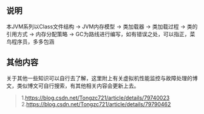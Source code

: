 ## 说明  
本JVM系列以Class文件结构 -> JVM内存模型 -> 类加载器 -> 类加载过程 -> 类的引用方式 -> 内存分配策略 -> GC为路线进行编写，如有错误之处，可以指正，菜鸟程序员，多多包涵

## 其他内容
关于其他一些知识可以自行去了解，这里附上有关虚拟机性能监控与故障处理的博文，类似博文可自行搜索，有其他相关内容会更新上去。
>1.https://blog.csdn.net/Tongzc721/article/details/79740023  
>2.https://blog.csdn.net/Tongzc721/article/details/79790462 
>


